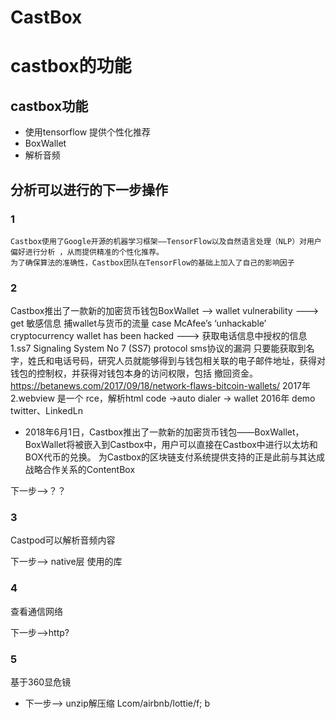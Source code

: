 # CastBox

# castbox的功能

## castbox功能
* 使用tensorflow 提供个性化推荐
* BoxWallet
* 解析音频

## 分析可以进行的下一步操作

### 1

    Castbox使用了Google开源的机器学习框架——TensorFlow以及自然语言处理（NLP）对用户偏好进行分析 ，从而提供精准的个性化推荐。
    为了确保算法的准确性，Castbox团队在TensorFlow的基础上加入了自己的影响因子

### 2

Castbox推出了一款新的加密货币钱包BoxWallet
--> wallet vulnerability
---> get 敏感信息
    捕wallet与货币的流量 case 
 	McAfee’s ‘unhackable’ cryptocurrency wallet has been hacked
---> 获取电话信息中授权的信息
	1.ss7 Signaling System No 7 (SS7) protocol  sms协议的漏洞
	    只要能获取到名字，姓氏和电话号码，研究人员就能够得到与钱包相关联的电子邮件地址，获得对钱包的控制权，并获得对钱包本身的访问权限，包括 撤回资金。
	    https://betanews.com/2017/09/18/network-flaws-bitcoin-wallets/
	    2017年
    2.webview 
	是一个 rce，解析html code ->auto dialer -> wallet
	2016年
	demo twitter、LinkedLn 

* 2018年6月1日，Castbox推出了一款新的加密货币钱包——BoxWallet，BoxWallet将被嵌入到Castbox中，用户可以直接在Castbox中进行以太坊和BOX代币的兑换。
为Castbox的区块链支付系统提供支持的正是此前与其达成战略合作关系的ContentBox

下一步-->？？

### 3

Castpod可以解析音频内容

下一步--> native层 使用的库

### 4

查看通信网络

下一步-->http?

### 5

基于360显危镜
* 下一步--> unzip解压缩
	Lcom/airbnb/lottie/f; b
